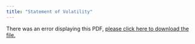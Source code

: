 ```yaml
---
title: "Statement of Volatility"
---
```


<object data="https://truenas.com/docs/files/z-series-sov.pdf" type="application/pdf" width="95%" height="1000">
  There was an error displaying this PDF, <a href="https://truenas.com/docs/files/z-series-sov.pdf">please click here to download the file.</a>
</object>

